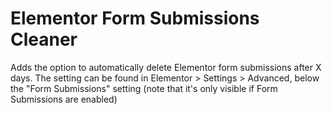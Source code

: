 # Elementor Form Submissions Cleaner
Adds the option to automatically delete Elementor form submissions after X days. The setting can be found in Elementor > Settings > Advanced, below the "Form Submissions" setting (note that it's only visible if Form Submissions are enabled)
